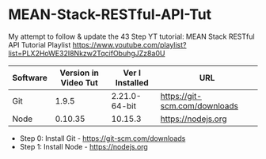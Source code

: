 # MEAN-Stack-RESTful-API-Tut
My attempt to follow &amp; update the 43 Step YT tutorial:
MEAN Stack RESTful API Tutorial Playlist
https://www.youtube.com/playlist?list=PLX2HoWE32I8Nkzw2TqcifObuhgJZz8a0U


Software | Version in Video Tut | Ver I Installed | URL
------------ | ------------ | ------------- |  -------------
Git | 1.9.5 | 2.21.0-64-bit | https://git-scm.com/downloads
Node | 0.10.35 | 10.15.3 | https://nodejs.org


* Step 0: Install Git - https://git-scm.com/downloads
* Step 1: Install Node - https://nodejs.org